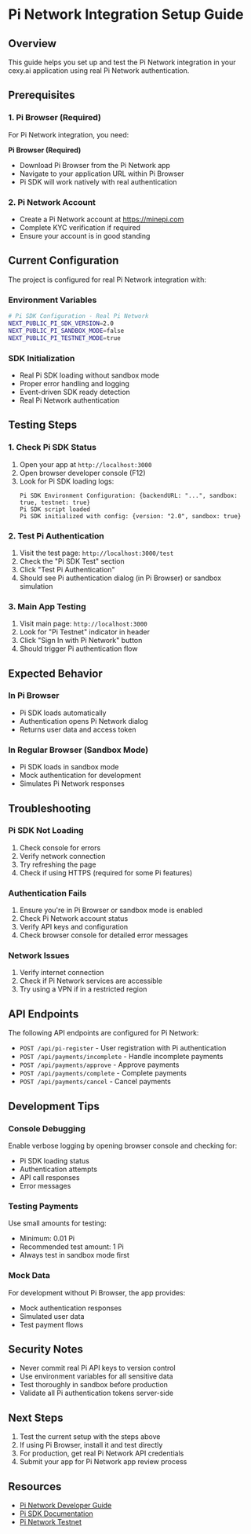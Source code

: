 # Pi Network Integration Setup Guide

## Overview
This guide helps you set up and test the Pi Network integration in your cexy.ai application using real Pi Network authentication.

## Prerequisites

### 1. Pi Browser (Required)
For Pi Network integration, you need:

**Pi Browser (Required)**
- Download Pi Browser from the Pi Network app
- Navigate to your application URL within Pi Browser
- Pi SDK will work natively with real authentication

### 2. Pi Network Account
- Create a Pi Network account at https://minepi.com
- Complete KYC verification if required
- Ensure your account is in good standing

## Current Configuration

The project is configured for real Pi Network integration with:

### Environment Variables
```bash
# Pi SDK Configuration - Real Pi Network
NEXT_PUBLIC_PI_SDK_VERSION=2.0
NEXT_PUBLIC_PI_SANDBOX_MODE=false
NEXT_PUBLIC_PI_TESTNET_MODE=true
```

### SDK Initialization
- Real Pi SDK loading without sandbox mode
- Proper error handling and logging
- Event-driven SDK ready detection
- Real Pi Network authentication

## Testing Steps

### 1. Check Pi SDK Status
1. Open your app at `http://localhost:3000`
2. Open browser developer console (F12)
3. Look for Pi SDK loading logs:
   ```
   Pi SDK Environment Configuration: {backendURL: "...", sandbox: true, testnet: true}
   Pi SDK script loaded
   Pi SDK initialized with config: {version: "2.0", sandbox: true}
   ```

### 2. Test Pi Authentication
1. Visit the test page: `http://localhost:3000/test`
2. Check the "Pi SDK Test" section
3. Click "Test Pi Authentication"
4. Should see Pi authentication dialog (in Pi Browser) or sandbox simulation

### 3. Main App Testing
1. Visit main page: `http://localhost:3000`
2. Look for "Pi Testnet" indicator in header
3. Click "Sign In with Pi Network" button
4. Should trigger Pi authentication flow

## Expected Behavior

### In Pi Browser
- Pi SDK loads automatically
- Authentication opens Pi Network dialog
- Returns user data and access token

### In Regular Browser (Sandbox Mode)
- Pi SDK loads in sandbox mode
- Mock authentication for development
- Simulates Pi Network responses

## Troubleshooting

### Pi SDK Not Loading
1. Check console for errors
2. Verify network connection
3. Try refreshing the page
4. Check if using HTTPS (required for some Pi features)

### Authentication Fails
1. Ensure you're in Pi Browser or sandbox mode is enabled
2. Check Pi Network account status
3. Verify API keys and configuration
4. Check browser console for detailed error messages

### Network Issues
1. Verify internet connection
2. Check if Pi Network services are accessible
3. Try using a VPN if in a restricted region

## API Endpoints

The following API endpoints are configured for Pi Network:

- `POST /api/pi-register` - User registration with Pi authentication
- `POST /api/payments/incomplete` - Handle incomplete payments
- `POST /api/payments/approve` - Approve payments
- `POST /api/payments/complete` - Complete payments
- `POST /api/payments/cancel` - Cancel payments

## Development Tips

### Console Debugging
Enable verbose logging by opening browser console and checking for:
- Pi SDK loading status
- Authentication attempts
- API call responses
- Error messages

### Testing Payments
Use small amounts for testing:
- Minimum: 0.01 Pi
- Recommended test amount: 1 Pi
- Always test in sandbox mode first

### Mock Data
For development without Pi Browser, the app provides:
- Mock authentication responses
- Simulated user data
- Test payment flows

## Security Notes

- Never commit real Pi API keys to version control
- Use environment variables for all sensitive data
- Test thoroughly in sandbox before production
- Validate all Pi authentication tokens server-side

## Next Steps

1. Test the current setup with the steps above
2. If using Pi Browser, install it and test directly
3. For production, get real Pi Network API credentials
4. Submit your app for Pi Network app review process

## Resources

- [Pi Network Developer Guide](https://pi-apps.github.io/community-developer-guide/)
- [Pi SDK Documentation](https://github.com/pi-apps/pi-platform-docs)
- [Pi Network Testnet](https://testnet.minepi.com)
